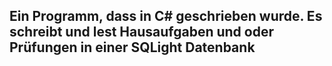 ## Ein Programm, dass in C# geschrieben wurde. Es schreibt und lest Hausaufgaben und oder Prüfungen in einer SQLight Datenbank
